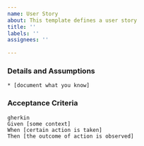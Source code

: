 ```yaml
---
name: User Story
about: This template defines a user story
title: ''
labels: ''
assignees: ''
 
---
```

 
### Details and Assumptions
    * [document what you know]
 
### Acceptance Criteria
    gherkin
    Given [some context]
    When [certain action is taken]
    Then [the outcome of action is observed]
